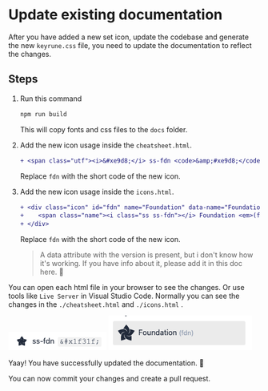 # Update existing documentation

After you have added a new set icon, update the codebase and generate the new `keyrune.css` file, you need to update the documentation to reflect the changes.

## Steps

1. Run this command
    ```bash
    npm run build
    ```
    This will copy fonts and css files to the `docs` folder.
2. Add the new icon usage inside the `cheatsheet.html`.
    ```diff
    + <span class="utf"><i>&#xe9d8;</i> ss-fdn <code>&amp;#xe9d8;</code></span>
    ```
    Replace `fdn` with the short code of the new icon.
3. Add the new icon usage inside the `icons.html`.
    ```diff
    + <div class="icon" id="fdn" name="Foundation" data-name="Foundation" data-class="fdn" data-unicode="xe9d8" data-added="v3.14.0">
    +    <span class="name"><i class="ss ss-fdn"></i> Foundation <em>(fdn)</em></span>
    + </div>
    ```
    Replace `fdn` with the short code of the new icon.

    > A data attribute with the version is present, but i don't know how it's working. If you have info about it, please add it in this doc here. 🙏

You can open each html file in your browser to see the changes. Or use tools like `Live Server` in Visual Studio Code.
Normally you can see the changes in the `./cheatsheet.html` and `./icons.html` .

![cheatsheet.html](./images/cheatsheet-html.png) ![icons.html](./images/icons-html.png)

Yaay! You have successfully updated the documentation. 🎉

You can now commit your changes and create a pull request.